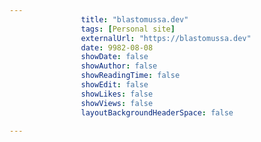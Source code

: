 ---
                title: "blastomussa.dev"
                tags: [Personal site]
                externalUrl: "https://blastomussa.dev"
                date: 9982-08-08
                showDate: false
                showAuthor: false
                showReadingTime: false
                showEdit: false
                showLikes: false
                showViews: false
                layoutBackgroundHeaderSpace: false
                ---
